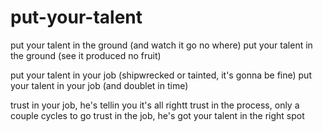 # put-your-talent

put your talent in the ground (and watch it go no where)
put your talent in the ground (see it produced no fruit)

put your talent in your job (shipwrecked or tainted, it's gonna be fine)
put your talent in your job (and doublet in time)

trust in your job, he's tellin you it's all rightt
trust in the process, only a couple cycles to go
trust in the job, he's got your talent in the right spot
